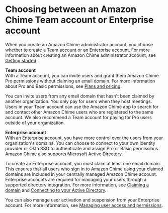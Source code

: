 # Choosing between an Amazon Chime Team account or Enterprise account<a name="choose-team-enterprise-account"></a>

When you create an Amazon Chime administrator account, you choose whether to create a Team account or an Enterprise account\. For more information about creating an Amazon Chime administrator account, see [Getting started](getting-started.md)\.

**Team account**  
With a Team account, you can invite users and grant them Amazon Chime Pro permissions without claiming an email domain\. For more information about Pro and Basic permissions, see [Plans and pricing](https://aws.amazon.com/chime/pricing)\.

You can invite users from any email domain that hasn't been claimed by another organization\. You only pay for users when they host meetings\. Users in your Team account can use the Amazon Chime app to search for and contact other Amazon Chime users who are registered to the same account\. We also recommend a Team account for paying for Pro users outside of your organization\.

**Enterprise account**  
With an Enterprise account, you have more control over the users from your organization's domains\. You can choose to connect to your own identity provider or Okta SSO to authenticate and assign Pro or Basic permissions\. Amazon Chime also supports Microsoft Active Directory\.

To create an Enterprise account, you must claim at least one email domain\. This ensures that all users who sign in to Amazon Chime using your claimed domains are included in your centrally managed Amazon Chime account\. Enterprise accounts are required for managing your users through a supported directory integration\. For more information, see [Claiming a domain](claim-domain.md) and [Connecting to your Active Directory](active_directory.md)\.

You can also manage user activation and suspension from your Enterprise account\. For more information, see [Managing user access and permissions](manage-access.md)\.